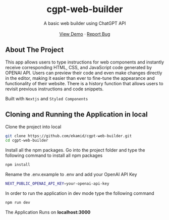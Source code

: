<div align="center">
  <h1 align="center">cgpt-web-builder</h1>

  <p align="center">
    A basic web builder using ChatGPT API
    <br />
    <br />
    <a href="https://cgpt-web-builder.vercel.app/" target="_blank">View Demo</a>
    ·
    <a href="https://github.com/ekamid/cgpt-web-builder/issues">Report Bug</a>
  </p>
</div>

<!-- ABOUT THE PROJECT -->

## About The Project

This app allows users to type instructions for web components and instantly receive corresponding HTML, CSS, and JavaScript code generated by OPENAI API. Users can preview their code and even make changes directly in the editor, making it easier than ever to fine-tune the appearance and functionality of their website. There is a history function that allows users to revisit previous instructions and code snippets.

Built with `Nextjs` and `Styled Components`

## Cloning and Running the Application in local

Clone the project into local

```bash
git clone https://github.com/ekamid/cgpt-web-builder.git
cd cgpt-web-builder
```

Install all the npm packages. Go into the project folder and type the following command to install all npm packages

```bash
npm install
```

Rename the .env.example to .env and add your OpenAI API Key

```bash
NEXT_PUBLIC_OPENAI_API_KEY=your-openai-api-key
```

In order to run the application in dev mode type the following command

```bash
npm run dev
```

The Application Runs on **localhost:3000**
